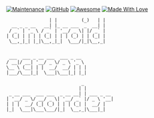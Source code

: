 <!-- PROJECT SHIELDS -->

[![Maintenance](https://img.shields.io/badge/Maintained-yes-green.svg)](https://github.com/sebacipolat/app-score-monitor)
[![GitHub](https://img.shields.io/github/license/emalderson/ThePhish)](https://github.com/emalderson/ThePhish/blob/master/LICENSE)
[![Awesome](https://cdn.rawgit.com/sindresorhus/awesome/d7305f38d29fed78fa85652e3a63e154dd8e8829/media/badge.svg)](https://github.com/sindresorhus/awesome) [![Made With Love](https://img.shields.io/badge/Made%20With-Love-orange.svg)](https://github.com/chetanraj/awesome-github-badges)


```
                | |         (_)   | |
  __ _ _ __   __| |_ __ ___  _  __| |
 / _` | '_ \ / _` | '__/ _ \| |/ _` |
| (_| | | | | (_| | | | (_) | | (_| |
 \__,_|_| |_|\__,_|_|  \___/|_|\__,_|


 ___  ___ _ __ ___  ___ _ __  
/ __|/ __| '__/ _ \/ _ \ '_ \ 
\__ \ (__| | |  __/  __/ | | |
|___/\___|_|  \___|\___|_| |_|
                                 
                            _           
                           | |          
 _ __ ___  ___ ___  _ __ __| | ___ _ __ 
| '__/ _ \/ __/ _ \| '__/ _` |/ _ \ '__|
| | |  __/ (_| (_) | | | (_| |  __/ |   
|_|  \___|\___\___/|_|  \__,_|\___|_|     
```
